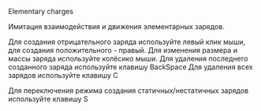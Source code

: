 Elementary charges

Имитация взаимодействия и движения элементарных зарядов.

Для создания отрицательного заряда используйте левый клик мыши, для создания положительного - правый.
Для изменения размера и массы заряда используйте колёсико мыши.
Для удаления последнего созданного заряда используйте клавишу BackSpace
Для удаления всех зарядов используйте клавишу C

Для переключения режима создания статичных/нестатичных зарядов используйте клавишу S
